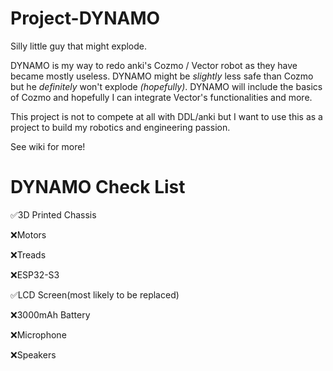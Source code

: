# Project-DYNAMO
Silly little guy that might explode.

DYNAMO is my way to redo anki's Cozmo / Vector robot as they have became mostly useless. DYNAMO might be *slightly* less safe than Cozmo but he *definitely* won't explode *(hopefully)*.
DYNAMO will include the basics of Cozmo and hopefully I can integrate Vector's functionalities and more.

This project is not to compete at all with DDL/anki but I want to use this as a project to build my robotics and engineering passion.

See wiki for more!

DYNAMO Check List
==========
✅3D Printed Chassis

❌Motors

❌Treads

❌ESP32-S3

✅LCD Screen(most likely to be replaced)

❌3000mAh Battery

❌Microphone

❌Speakers
